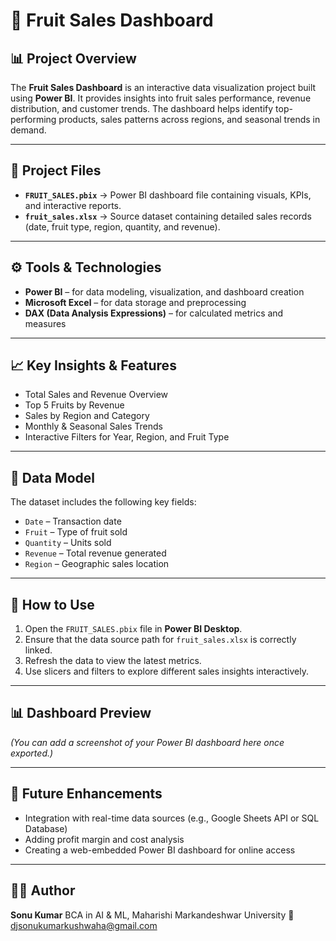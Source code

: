 
# 🍎 Fruit Sales Dashboard

## 📊 Project Overview

The **Fruit Sales Dashboard** is an interactive data visualization project built using **Power BI**. It provides insights into fruit sales performance, revenue distribution, and customer trends. The dashboard helps identify top-performing products, sales patterns across regions, and seasonal trends in demand.

---

## 📁 Project Files

* **`FRUIT_SALES.pbix`** → Power BI dashboard file containing visuals, KPIs, and interactive reports.
* **`fruit_sales.xlsx`** → Source dataset containing detailed sales records (date, fruit type, region, quantity, and revenue).

---

## ⚙️ Tools & Technologies

* **Power BI** – for data modeling, visualization, and dashboard creation
* **Microsoft Excel** – for data storage and preprocessing
* **DAX (Data Analysis Expressions)** – for calculated metrics and measures

---

## 📈 Key Insights & Features

* Total Sales and Revenue Overview
* Top 5 Fruits by Revenue
* Sales by Region and Category
* Monthly & Seasonal Sales Trends
* Interactive Filters for Year, Region, and Fruit Type

---

## 🧠 Data Model

The dataset includes the following key fields:

* `Date` – Transaction date
* `Fruit` – Type of fruit sold
* `Quantity` – Units sold
* `Revenue` – Total revenue generated
* `Region` – Geographic sales location

---

## 🚀 How to Use

1. Open the `FRUIT_SALES.pbix` file in **Power BI Desktop**.
2. Ensure that the data source path for `fruit_sales.xlsx` is correctly linked.
3. Refresh the data to view the latest metrics.
4. Use slicers and filters to explore different sales insights interactively.

---

## 📊 Dashboard Preview

*(You can add a screenshot of your Power BI dashboard here once exported.)*

---

## 🧩 Future Enhancements

* Integration with real-time data sources (e.g., Google Sheets API or SQL Database)
* Adding profit margin and cost analysis
* Creating a web-embedded Power BI dashboard for online access

---

## 👨‍💻 Author

**Sonu Kumar**
BCA in AI & ML, Maharishi Markandeshwar University
📧 djsonukumarkushwaha@gmail.com




